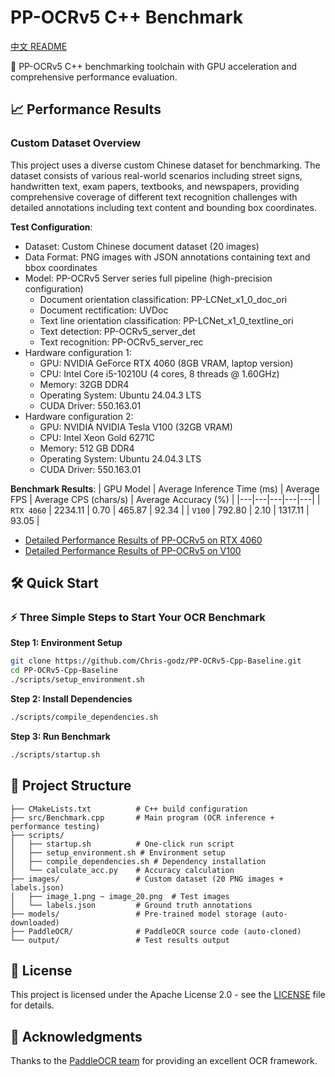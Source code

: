 # PP-OCRv5 C++ Benchmark

[中文 README](README_CN.md)

🚀 PP-OCRv5 C++ benchmarking toolchain with GPU acceleration and comprehensive performance evaluation.

## 📈 Performance Results

### Custom Dataset Overview

This project uses a diverse custom Chinese dataset for benchmarking. The dataset consists of various real-world scenarios including street signs, handwritten text, exam papers, textbooks, and newspapers, providing comprehensive coverage of different text recognition challenges with detailed annotations including text content and bounding box coordinates.

**Test Configuration**:
- Dataset: Custom Chinese document dataset (20 images)
- Data Format: PNG images with JSON annotations containing text and bbox coordinates
- Model: PP-OCRv5 Server series full pipeline (high-precision configuration)
  - Document orientation classification: PP-LCNet_x1_0_doc_ori
  - Document rectification: UVDoc
  - Text line orientation classification: PP-LCNet_x1_0_textline_ori
  - Text detection: PP-OCRv5_server_det
  - Text recognition: PP-OCRv5_server_rec
- Hardware configuration 1:
  - GPU: NVIDIA GeForce RTX 4060 (8GB VRAM, laptop version)
  - CPU: Intel Core i5-10210U (4 cores, 8 threads @ 1.60GHz)
  - Memory: 32GB DDR4
  - Operating System: Ubuntu 24.04.3 LTS
  - CUDA Driver: 550.163.01
- Hardware configuration 2:
  - GPU: NVIDIA NVIDIA Tesla V100 (32GB VRAM)
  - CPU: Intel Xeon Gold 6271C
  - Memory: 512 GB DDR4
  - Operating System: Ubuntu 24.04.3 LTS
  - CUDA Driver: 550.163.01

**Benchmark Results**:
| GPU Model | Average Inference Time (ms) | Average FPS | Average CPS (chars/s) | Average Accuracy (%) | 
|---|---|---|---|---|
| `RTX 4060` | 2234.11 | 0.70 | 465.87 | 92.34 |
| `V100` | 792.80 | 2.10 | 1317.11 | 93.05 |

- [Detailed Performance Results of PP-OCRv5 on RTX 4060](./PP-OCRv5_on_4060.md)
- [Detailed Performance Results of PP-OCRv5 on V100](./PP-OCRv5_on_V100.md)

## 🛠️ Quick Start

### ⚡ Three Simple Steps to Start Your OCR Benchmark

**Step 1: Environment Setup**
```bash
git clone https://github.com/Chris-godz/PP-OCRv5-Cpp-Baseline.git
cd PP-OCRv5-Cpp-Baseline
./scripts/setup_environment.sh
```

**Step 2: Install Dependencies**
```bash
./scripts/compile_dependencies.sh
```

**Step 3: Run Benchmark**
```bash
./scripts/startup.sh
```

## 📁 Project Structure

```
├── CMakeLists.txt          # C++ build configuration
├── src/Benchmark.cpp       # Main program (OCR inference + performance testing)
├── scripts/
│   ├── startup.sh          # One-click run script
│   ├── setup_environment.sh # Environment setup
│   ├── compile_dependencies.sh # Dependency installation
│   └── calculate_acc.py    # Accuracy calculation
├── images/                 # Custom dataset (20 PNG images + labels.json)
│   ├── image_1.png ~ image_20.png  # Test images
│   └── labels.json         # Ground truth annotations
├── models/                 # Pre-trained model storage (auto-downloaded)
├── PaddleOCR/              # PaddleOCR source code (auto-cloned)
└── output/                 # Test results output
```

## 📄 License

This project is licensed under the Apache License 2.0 - see the [LICENSE](LICENSE) file for details.

## 🙏 Acknowledgments

Thanks to the [PaddleOCR team](https://github.com/PaddlePaddle/PaddleOCR) for providing an excellent OCR framework.
